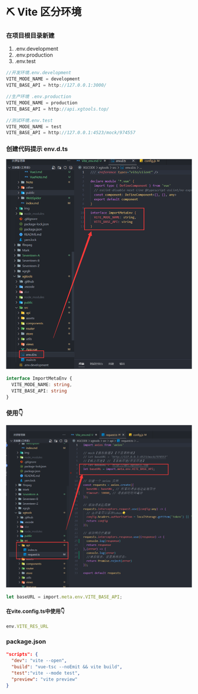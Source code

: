 # ⛏️ Vite 区分环境

### 在项目根目录新建 
1. .env.development
2. .env.production
3. .env.test
```javascript
//开发环境.env.development
VITE_MODE_NAME = development
VITE_BASE_API = http://127.0.0.1:3000/
```
```javascript
//生产环境 .env.production
VITE_MODE_NAME = production
VITE_BASE_API = http://api.xgtools.top/
```
```javascript
//测试环境.env.test
VITE_MODE_NAME = test
VITE_BASE_API = http://127.0.0.1:4523/mock/974557
```
### 创建代码提示 env.d.ts

![图 8](img/653bdb689b6b2c939f8431677bf690b379d51ad20b0e5ac5de698191615de2fb.png)  

```typescript
interface ImportMetaEnv {
  VITE_MODE_NAME: string,
  VITE_BASE_API: string
}
```
### 使用👇
![图 10](img/ceb93e52fd8be40a3527e38627c432e2aa9878044ae60455f94c710ed2742218.png)  

```typescript
let baseURL = import.meta.env.VITE_BASE_API;
```
#### 在vite.config.ts中使用👇
```typescript
env.VITE_RES_URL
```
### package.json
```json
"scripts": {
  "dev": "vite --open",
  "build": "vue-tsc --noEmit && vite build",
  "test":"vite --mode test",
  "preview": "vite preview"
}
```
